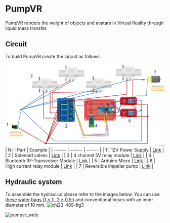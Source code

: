 # PumpVR
 PumpVR renders the weight of objects and avatars in Virtual Reality through liquid mass transfer.

 ## Circuit
 To build PumpVR create the circuit as follows:
 
![Alt text](/PumpVR_electronics_design.png?raw=true "Title")
| Nr | Part | Example |
| ------ | ------ | ------ |
| 1 | 12V Power Supply | [Link](https://www.reichelt.de/labornetzgeraet-1-16-v-0-30-a-stabilisiert-programmierbar-hcs-3300-usb-p132412.html?&trstct=pol_9&nbc=1) |
| 2 | Solenoid valves | [Link](https://www.amazon.de/dp/B09B3L6GQ3) |
| 3 | 4 channel 5V relay module | [Link](https://www.amazon.de/gp/product/B01M8G4Y7Z?psc=1) |
| 4 | Bluetooth RF-Transceiver Module | [Link](https://www.amazon.de/AZDelivery-Bluetooth-Wireless-RF-Transceiver-Modul-serielle/dp/B0722MD4FY) |
| 5 | Arduino Micro | [Link](https://store.arduino.cc/products/arduino-micro) |
| 6 | High current relay module | [Link](https://www.amazon.de/dp/B07TWH4PNF) |
| 7 | Reversible impeller pump | [Link](https://marco-pumps.shop/marco-up1-jr-reversible-impeller-pump-28-l-min-with-on-off-integrated-switch-12-volt-16201112/?xdomain_data=ZIyV2KFldmWS4NjUfp1Pbt%2Bor%2FiYXK%2BpGfbohCFOhLvaK3uwcySiJMpVoBA%3D) |


 ## Hydraulic system
To assemble the hydraulics please refer to the images below. You can use [these water bags (1 × 1l, 2 × 0.5l)](https://www.amazon.de/gp/product/B08C5J4RBN?psc=1) and conventional hoses with an inner diameter of 10 mm.
![chi23-489-fig3](https://user-images.githubusercontent.com/13471928/218504137-cfad9c12-9fdd-4ba1-9ad8-4d6968fc639d.jpg)


![pumpvr_wide](https://user-images.githubusercontent.com/13471928/218719153-8f31c4ac-8183-4378-9807-cbbdb411e295.jpg)
